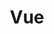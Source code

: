 ---
title: Vue
description: 変数とUIが同期する，リアクティブな画面の作成が得意なフレームワークです．このサイトでは，@astrojs/vueインテグレーションとして，部分的にVueを使っています．
num: 14
siteUrl: https://ja.vuejs.org/
githubUrl: https://github.com/vuejs
themeColor: rgba(66, 184, 131, 1)
icon: https://vuejs.org/images/logo.png
---